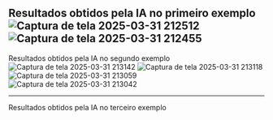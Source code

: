 Resultados obtidos pela IA no primeiro exemplo
![Captura de tela 2025-03-31 212512](https://github.com/user-attachments/assets/5ced653d-b5f0-419c-8f05-c943ad7d4faa)
![Captura de tela 2025-03-31 212455](https://github.com/user-attachments/assets/db3d535f-b410-431d-8b51-59d3bf23a111)
------------------------------

Resultados obtidos pela IA no segundo exemplo
![Captura de tela 2025-03-31 213142](https://github.com/user-attachments/assets/dd73b0b5-4756-4982-98f4-fd5fa96921e1)
![Captura de tela 2025-03-31 213118](https://github.com/user-attachments/assets/514d4e7d-f211-4f2e-b22f-a6fc9ec09d78)
![Captura de tela 2025-03-31 213059](https://github.com/user-attachments/assets/d265fe86-f02e-4d21-bdee-6a65b640b025)
![Captura de tela 2025-03-31 213042](https://github.com/user-attachments/assets/aedbba7a-7e4e-44da-8c43-72868478d1cd)

-------------------------------------------
Resultados obtidos pela IA no terceiro exemplo
